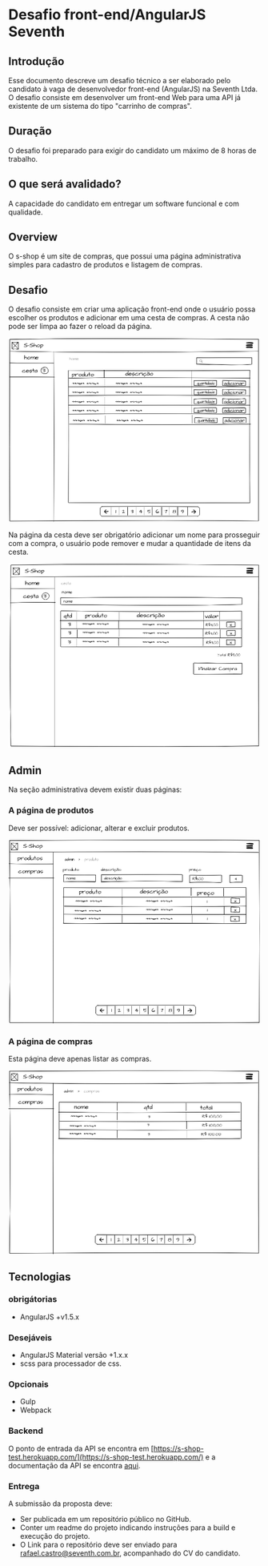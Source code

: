 # Desafio front-end/AngularJS Seventh

## Introdução

Esse documento descreve um desafio técnico a ser elaborado pelo candidato à vaga de desenvolvedor front-end (AngularJS) na Seventh Ltda. O desafio consiste em desenvolver um front-end Web para uma API já existente de um sistema do tipo "carrinho de compras". 

## Duração

O desafio foi preparado para exigir do candidato um máximo de 8 horas de trabalho.

## O que será avalidado?

A capacidade do candidato em entregar um software funcional e com qualidade. 

## Overview

O s-shop é um site de compras, que possui uma página administrativa simples para cadastro de produtos
e listagem de compras.

## Desafio

O desafio consiste em criar uma aplicação front-end onde o usuário possa escolher
os produtos e adicionar em uma cesta de compras. A cesta não pode ser limpa ao fazer o reload
da página.

![home](images/home.png)

Na página da cesta deve ser obrigatório adicionar um nome para prosseguir com a compra,
o usuário pode remover e mudar a quantidade de itens da cesta.

![home](images/cesta.png)

## Admin

Na seção administrativa devem existir duas páginas:

### A página de produtos

Deve ser possível:
adicionar, alterar e excluir produtos.

![home](images/admin_product.png)

### A página de compras

Esta página deve apenas listar as compras.

![home](images/compras.png)

## Tecnologias

### obrigátorias

- AngularJS +v1.5.x

### Desejáveis

- AngularJS Material versão +1.x.x
- scss para processador de css.

### Opcionais

- Gulp
- Webpack

### Backend

O ponto de entrada da API se encontra em [https://s-shop-test.herokuapp.com/](https://s-shop-test.herokuapp.com/)
e a documentação da API se encontra [aqui](https://s-shop-docs.netlify.com/).

### Entrega

A submissão da proposta deve:
- Ser publicada em um repositório público no GitHub. 
- Conter um readme do projeto indicando instruções para a build e execução do projeto.
- O Link para o repositório deve ser enviado para rafael.castro@seventh.com.br, acompanhado do CV do candidato. 


